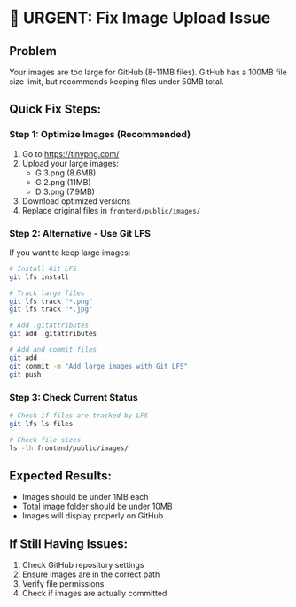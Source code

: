 # 🚨 URGENT: Fix Image Upload Issue

## Problem
Your images are too large for GitHub (8-11MB files). GitHub has a 100MB file size limit, but recommends keeping files under 50MB total.

## Quick Fix Steps:

### Step 1: Optimize Images (Recommended)
1. Go to https://tinypng.com/
2. Upload your large images:
   - G 3.png (8.6MB)
   - G 2.png (11MB)
   - D 3.png (7.9MB)
3. Download optimized versions
4. Replace original files in `frontend/public/images/`

### Step 2: Alternative - Use Git LFS
If you want to keep large images:

```bash
# Install Git LFS
git lfs install

# Track large files
git lfs track "*.png"
git lfs track "*.jpg"

# Add .gitattributes
git add .gitattributes

# Add and commit files
git add .
git commit -m "Add large images with Git LFS"
git push
```

### Step 3: Check Current Status
```bash
# Check if files are tracked by LFS
git lfs ls-files

# Check file sizes
ls -lh frontend/public/images/
```

## Expected Results:
- Images should be under 1MB each
- Total image folder should be under 10MB
- Images will display properly on GitHub

## If Still Having Issues:
1. Check GitHub repository settings
2. Ensure images are in the correct path
3. Verify file permissions
4. Check if images are actually committed

